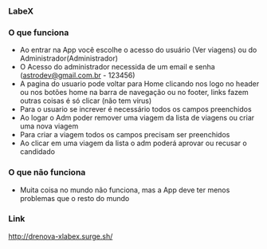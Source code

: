 ### LabeX

### O que funciona
- Ao entrar na App você escolhe o acesso do usuário (Ver viagens) ou do Administrador(Administrador)
- O Acesso do administrador necessida de um email e senha (astrodev@gmail.com.br - 123456)
- A pagina do usuario pode voltar para Home clicando nos logo no header ou nos botões home na barra de navegação ou no footer, links fazem outras coisas é só clicar (não tem virus)
- Para o usuario se increver é necessário todos os campos preenchidos
- Ao logar o Adm poder remover uma viagem da lista de viagens ou criar uma nova viagem
- Para criar a viagem todos os campos precisam ser preenchidos
- Ao clicar em uma viagem da lista o adm poderá aprovar ou recusar o candidado

### O que não funciona
- Muita coisa no mundo não funciona, mas a App deve ter menos problemas que o resto do mundo

### Link
http://drenova-xlabex.surge.sh/